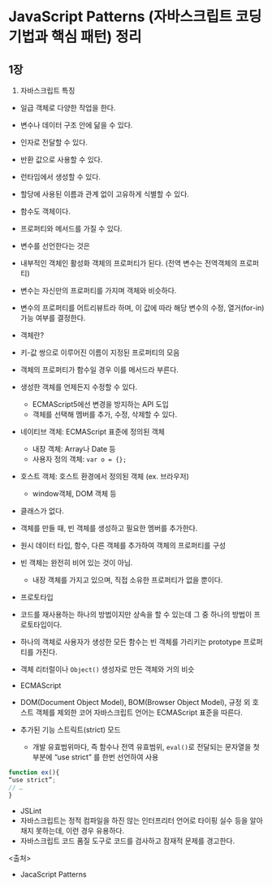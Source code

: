 # JavaScript Patterns (자바스크립트 코딩 기법과 핵심 패턴) 정리
## 1장
1.	자바스크립트 특징
-	일급 객체로 다양한 작업을 한다.
  -	변수나 데이터 구조 안에 닮을 수 있다.
  - 인자로 전달할 수 있다.
  - 반환 값으로 사용할 수 있다.
  - 런타임에서 생성할 수 있다.
  - 할당에 사용된 이름과 관계 없이 고유하게 식별할 수 있다.

-	함수도 객체이다.
  - 프로퍼티와 메서드를 가질 수 있다.

-	변수를 선언한다는 것은
  - 내부적인 객체인 활성화 객체의 프로퍼티가 된다. (전역 변수는 전역객체의 프로퍼티)
  - 변수는 자신만의 프로퍼티를 가지며 객체와 비슷하다.
  - 변수의 프로퍼티를 어트리뷰트라 하며, 이 값에 따라 해당 변수의 수정, 열거(for-in) 가능 여부를 결정한다.

-	객체란?
  - 키-값 쌍으로 이루어진 이름이 지정된 프로퍼티의 모음
  - 객체의 프로퍼티가 함수일 경우 이를 메서드라 부른다.
  - 생성한 객체를 언제든지 수정할 수 있다.
    - ECMAScript5에선 변경을 방지하는 API 도입
    - 객체를 선택해 멤버를 추가, 수정, 삭제할 수 있다.
  
  - 네이티브 객체: ECMAScript 표준에 정의된 객체
    - 내장 객체: Array나 Date 등
    - 사용자 정의 객체: `var o = {};`

  - 호스트 객체: 호스트 환경에서 정의된 객체 (ex. 브라우저)
    - window객체, DOM 객체 등

-	클래스가 없다.
  - 객체를 만들 때, 빈 객체를 생성하고 필요한 멤버를 추가한다.
  - 원시 데이터 타입, 함수, 다른 객체를 추가하여 객체의 프로퍼티를 구성
  - 빈 객체는 완전히 비어 있는 것이 아님.
    - 내장 객체를 가지고 있으며, 직접 소유한 프로퍼티가 없을 뿐이다.

-	프로토타입
  - 코드를 재사용하는 하나의 방법이지만 상속을 할 수 있는데 그 중 하나의 방법이 프로토타입이다.
  - 하나의 객체로 사용자가 생성한 모든 함수는 빈 객체를 가리키는 prototype 프로퍼티를 가진다.
  - 객체 리터럴이나 `Object()` 생성자로 만든 객체와 거의 비슷

-	ECMAScript
  - DOM(Document Object Model), BOM(Browser Object Model), 규정 외 호스트 객체를 제외한 코어 자바스크립트 언어는 ECMAScript 표준을 따른다.
  - 추가된 기능 스트릭트(strict) 모드
    - 개발 유효범위마다, 즉 함수나 전역 유효범위, `eval()`로 전달되는 문자열을 첫 부분에 “use strict” 를 한번 선언하여 사용

```js
function ex(){
“use strict”;
// …
}
```

-	JSLint
  - 자바스크립트는 정적 컴파일을 하진 않는 인터프리터 언어로 타이핑 실수 등을 알아채지 못하는데, 이런 경우 유용하다.
  - 자바스크립트 코드 품질 도구로 코드를 검사하고 잠재적 문제를 경고한다.

<출처>
- JacaScript Patterns
